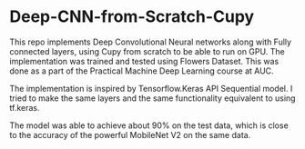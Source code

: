 # Deep-CNN-from-Scratch-Cupy

This repo implements Deep Convolutional Neural networks along with Fully connected layers, using Cupy from scratch to be able to run on GPU. The implementation was trained and tested using Flowers Dataset. This was done as a part of the Practical Machine Deep Learning course at AUC.

The implementation is inspired by Tensorflow.Keras API Sequential model. I tried to make the same layers and the same functionality equivalent to using tf.keras.

The model was able to achieve about 90% on the test data, which is close to the accuracy of the powerful MobileNet V2 on the same data.
